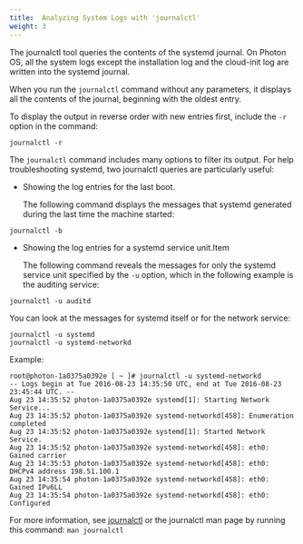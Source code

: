 ```yaml
---
title:  Analyzing System Logs with 'journalctl'
weight: 3
---
```


The journalctl tool queries the contents of the systemd journal. On Photon OS, all the system logs except the installation log and the cloud-init log are written into the systemd journal. 

When you run the `journalctl` command without any parameters, it displays all the contents of the journal, beginning with the oldest entry. 

To display the output in reverse order with new entries first, include the `-r` option in the command:

```console
journalctl -r
```

The `journalctl` command includes many options to filter its output. For help troubleshooting systemd, two journalctl queries are particularly useful: 

- Showing the log entries for the last boot. 
    
    The following command displays the messages that systemd generated during the last time the machine started: 

```console
journalctl -b
```

- Showing the log entries for a systemd service unit.Item
    
    The following command reveals the messages for only the systemd service unit specified by the `-u` option, which in the following example is the auditing service: 

```console
journalctl -u auditd
```

You can look at the messages for systemd itself or for the network service:

```console
journalctl -u systemd
journalctl -u systemd-networkd
```

Example:  

```console
root@photon-1a0375a0392e [ ~ ]# journalctl -u systemd-networkd
-- Logs begin at Tue 2016-08-23 14:35:50 UTC, end at Tue 2016-08-23 23:45:44 UTC. --
Aug 23 14:35:52 photon-1a0375a0392e systemd[1]: Starting Network Service...
Aug 23 14:35:52 photon-1a0375a0392e systemd-networkd[458]: Enumeration completed
Aug 23 14:35:52 photon-1a0375a0392e systemd[1]: Started Network Service.
Aug 23 14:35:52 photon-1a0375a0392e systemd-networkd[458]: eth0: Gained carrier
Aug 23 14:35:53 photon-1a0375a0392e systemd-networkd[458]: eth0: DHCPv4 address 198.51.100.1
Aug 23 14:35:54 photon-1a0375a0392e systemd-networkd[458]: eth0: Gained IPv6LL
Aug 23 14:35:54 photon-1a0375a0392e systemd-networkd[458]: eth0: Configured
```

For more information, see [journalctl](https://www.freedesktop.org/software/systemd/man/journalctl.html) or the journalctl man page by running this command: `man journalctl`
